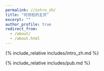 ```yaml
---
permalink: //intro_zh/
title: "何世柱的主页"
excerpt: ""
author_profile: true
redirect_from: 
  - /about/
  - /about.html
---
```



<span class='anchor' id='about-me'></span>
{% include_relative includes/intro_zh.md %}

{% include_relative includes/pub.md %}